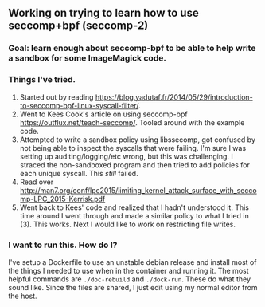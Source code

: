 ## Working on trying to learn how to use seccomp+bpf (seccomp-2)

### Goal: learn enough about seccomp-bpf to be able to help write a sandbox for some ImageMagick code.

### Things I've tried.

1. Started out by reading https://blog.yadutaf.fr/2014/05/29/introduction-to-seccomp-bpf-linux-syscall-filter/.
2. Went to Kees Cook's article on using seccomp-bpf https://outflux.net/teach-seccomp/. Tooled around with the example code.
3. Attempted to write a sandbox policy using libssecomp, got confused by not being able to inspect the syscalls that were failing. I'm sure I was setting up auditing/logging/etc wrong, but this was challenging. I straced the non-sandboxed program and then tried to add policies for each unique syscall. This _still_ failed.
4. Read over http://man7.org/conf/lpc2015/limiting_kernel_attack_surface_with_seccomp-LPC_2015-Kerrisk.pdf
5. Went back to Kees' code and realized that I hadn't understood it. This time around I went through and made a similar policy to what I tried in (3). This works. Next I would like to work on restricting file writes.

### I want to run this. How do I?

I've setup a Dockerfile to use an unstable debian release and install most of the things I needed to use when in the container and running it. The most helpful commands are `./doc-rebuild` and `./dock-run`. These do what they sound like. Since the files are shared, I just edit using my normal editor from the host.
